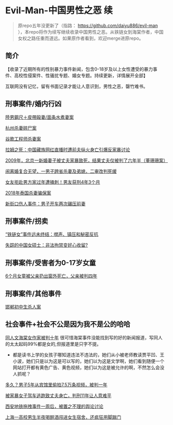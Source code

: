# Evil-Man-中国男性之恶 续

>原repo五年没更新了（指路： https://github.com/daiyu886/evil-man ），本repo将作为续写继续收录中国男性之恶。从铁链女到海棠作者，中国女权之路任重而道远。如果原作者看到，欢迎merge进原repo。

## 简介
【收录了近期所有的性别暴力事件新闻，包含0-18岁及以上女性遭受的暴力事件、高校性侵案件、性骚扰专题、婚女专题。持续更新，详情展开全部】

互联网没有记忆，留有书面记录才能让人意识到，男性之恶，罄竹难书。 


## 刑事案件/婚内行凶

[陸男鋼尺＋皮帶毆妻/面条水煮妻案](https://tw.news.yahoo.com/%E5%85%87%E6%AE%98-%E9%99%B8%E7%94%B7%E9%8B%BC%E5%B0%BA-%E7%9A%AE%E5%B8%B6%E6%AF%86%E5%A6%BB-%E5%86%8D%E7%94%A8-%E9%AB%98%E6%BA%AB%E7%85%AE%E9%BA%B5%E6%B0%B4-033334564.html)

[杭州杀妻碎尸案](https://zh.wikipedia.org/wiki/%E8%AE%B8%E5%9B%BD%E5%88%A9%E6%9D%80%E5%A6%BB%E6%A1%88)

[谷歌工程师杀妻案](https://m.thepaper.cn/kuaibao_detail.jsp?contid=26273755&from=kuaibao)

[拉姆之死：中国藏族网红直播时遭前夫纵火身亡引爆反家暴讨论](https://www.bbc.com/zhongwen/simp/chinese-news-54384798)

[2009年，北京一新婚妻子被丈夫家暴致死，结果丈夫仅被判了六年半（董珊珊案）](https://www.163.com/dy/article/J9KGCS3T0543MU70.html)

[闹离婚复合无望，一男子跨省杀妻及弟媳，二审改判死缓](https://www.google.com/search?q=%E8%B7%A8%E7%9C%81%E6%9D%80%E5%A6%BB%E5%92%8C%E5%BC%9F%E5%AA%B3&sca_esv=e0d45d95ed44ea21&ei=pxdMaM-3FIO-p84PzYu8-AU&start=0&sa=N&sstk=Ac65TH5XsV4Bn9L_Dq2PrTOrFZ2H9cKfJHpfH4SL-NDg6MwT7ezCOwB27htKxpYV9L7sXGfsVhLGpWfMPoF9HN0puNCCe3GugRZV_HVRKCVtr-L45EwyppDxP3OXzlUlev_V8uQiKhkbVCGnJyr8F1dLJRcOWmeyAuWyqjxPWkVwYXb9sf6W_vteORP6OU-QTQ&ved=2ahUKEwiPp7Sfse6NAxUD38kDHc0FD184HhDy0wN6BAgIEAQ&biw=1440&bih=754&dpr=2)

[女友拒赴男方家过年遭捅刺！男友获刑4年3个月](https://www.sohu.com/a/883897158_120914498)

[2018年泰国杀妻骗保案](https://zh.wikipedia.org/wiki/2018%E5%B9%B4%E6%B3%B0%E5%9B%BD%E6%9D%80%E5%A6%BB%E9%AA%97%E4%BF%9D%E6%A1%88)

[新街口伤人事件：男子开车两次碾压前妻](https://www.163.com/dy/article/J9KGCS3T0543MU70.html)

## 刑事案件/拐卖

[“铁链女”事件远未终结：噤声、镇压和秘密反抗](https://cn.nytimes.com/china/20250307/xuzhou-china-chained-woman-incident-activists/)

[失踪的中国女硕士：非法拘禁变好心收留?](https://www.worldjournal.com/wj/story/121344/8435449?from=wj_catelistnews&zh-cn)

## 刑事案件/受害者为0-17岁女童
[6个月女童被父亲扔出窗外死亡，父亲被判四年](https://www.163.com/dy/article/JITNNLM60529MOU2.html)

## 刑事案件/其他事件
[邯郸初中生杀人案](https://zh.wikipedia.org/wiki/%E9%82%AF%E9%83%B8%E5%88%9D%E4%B8%AD%E7%94%9F%E6%9D%80%E4%BA%BA%E6%A1%88)

## 社会事件+社会不公是因为我不是公的哈哈

[同人文海棠女作家被判十年](https://www.bbc.com/zhongwen/articles/c2e32x7lx01o/simp) 很可惜海棠事件没能找到写的好的新闻报道，写同人的太太起码99%都是女的,但报道里是只字不提。
* 都是读书上学的女孩子哪知道违法不违法的，她们从小被老师教读贾平凹、王小波，她们只是以为这是可以写的，她们以为这是文学啊，她们看到随便一个网站打开都有黄色广告、黄色视频，她们以为这是被允许的啊，不然怎么会没人抓呢？

[多久？男子5年从宾馆里偷拍7.5万条视频，被判一年](https://news.qq.com/rain/a/20240930A07P9N00)

[被家暴女子驾车逃跑致丈夫身亡，判刑11年让人意难平](https://www.sohu.com/a/888445763_121899824)

[西安地铁拖拽事件一周后，被置之不理的舆论讨论](https://www.bbc.com/zhongwen/topics/ckr7mn6r003t/simp)

[上海一高校男生半夜喝醉酒闯进女生宿舍，还疯狂用脚踹门](https://www.sohu.com/a/835963682_121124526)
